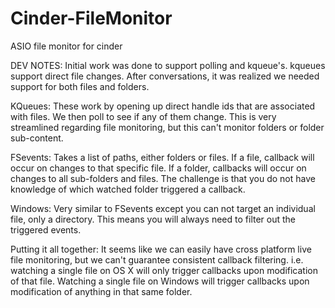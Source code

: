 # Cinder-FileMonitor
ASIO file monitor for cinder

DEV NOTES:
Initial work was done to support polling and kqueue's.  kqueues support direct file changes.  After conversations, it was realized we needed support for both files and folders.

KQueues: These work by opening up direct handle ids that are associated with files.  We then poll to see if any of them change.  This is very streamlined regarding file monitoring, but this can't monitor folders or folder sub-content.

FSevents: Takes a list of paths, either folders or files.  If a file, callback will occur on changes to that specific file.  If a folder, callbacks will occur on changes to all sub-folders and files.  The challenge is that you do not have knowledge of which watched folder triggered a callback.

Windows: Very similar to FSevents except you can not target an individual file, only a directory.  This means you will always need to filter out the triggered events.

Putting it all together: It seems like we can easily have cross platform live file monitoring, but we can't guarantee consistent callback filtering.  i.e. watching a single file on OS X will only trigger callbacks upon modification of that file.  Watching a single file on Windows will trigger callbacks upon modification of anything in that same folder.
